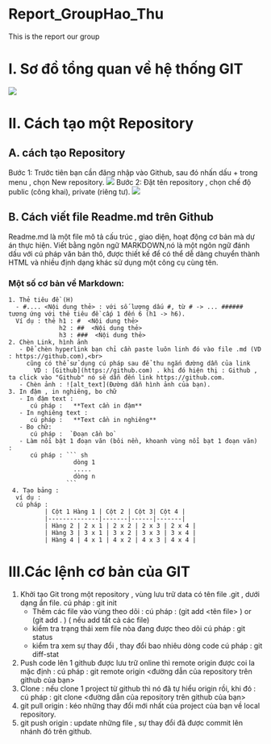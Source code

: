 # Report_GroupHao_Thu
This is the report  our group
 # I. Sơ đồ tổng quan về hệ thống GIT
 ![](https://i.imgur.com/aTq5pm7.png)
 # II. Cách tạo một Repository
  ## A. cách tạo Repository
 Bước 1: Trước tiên bạn cần đăng nhập vào Github, sau đó nhấn dấu + trong menu , chọn New repository.
 ![](https://thachpham.com/wp-content/uploads/2015/04/github-create-repository.png)
 Bước 2: Đặt tên repository , chọn chế độ public (công khai), private (riêng tư). 
 ![](https://i.imgur.com/AGSCNd1.png)
  ## B. Cách viết file Readme.md trên Github
  Readme.md là một file mô tả cấu trúc , giao diện, hoạt động cơ bản mà dự án thực hiện.
  Viết bằng ngôn ngữ MARKDOWN,nó là một ngôn ngữ đánh dấu với cú pháp văn bản thô, được thiết kế để có thể dễ dàng chuyển thành HTML và nhiều định dạng khác sử dụng một công cụ cùng tên.
  ### Một số cơ bản về Markdown:
    1. Thẻ tiêu đề (H)
      - #.... <Nội dung thẻ> : với số lượng dấu #, từ # -> ... ###### tương ứng với thẻ tiêu đề cấp 1 đến 6 (h1 -> h6).
      Ví dụ : thẻ h1 : #  <Nội dung thẻ>
                  h2 : ##  <Nội dung thẻ>
                  h3 : ###  <Nội dung thẻ>
    2. Chèn Link, hình ảnh 
       - Để chèn hyperlink bạn chỉ cần paste luôn linh đó vào file .md (VD : https://github.com),<br>
         cũng có thể sử dụng cú pháp sau để thu ngắn đường dẫn của link
           VD : [Github](https://github.com) . khi đó hiện thị : Github , ta click vào "Github" nó sẽ dẫn đến link https://github.com.
       - Chèn ảnh : ![alt_text](Đường dẫn hình ảnh của bạn).
    3. In đậm , in nghiêng, bo chữ
       - In đậm text :
          cú pháp :   **Text cần in đậm**
       - In nghiêng text :
          cú pháp :   **Text cần in nghiêng**
       - Bo chữ:
          cú pháp :  `Đoạn cần bo`
       - Làm nổi bật 1 đoạn văn (bôi nền, khoanh vùng nổi bạt 1 đoạn văn) :
          cú pháp : ``` sh
                      dòng 1
                      .....
                      dòng n
                    ```
     4. Tạo bảng :
      ví dụ :
      cú pháp : 
              | Cột 1 Hàng 1 | Cột 2 | Cột 3| Cột 4 |
              |--------------|-------|------|-------|
              | Hàng 2 | 2 x 1 | 2 x 2 | 2 x 3 | 2 x 4 |
              | Hàng 3 | 3 x 1 | 3 x 2 | 3 x 3 | 3 x 4 |
              | Hàng 4 | 4 x 1 | 4 x 2 | 4 x 3 | 4 x 4 |
 
# III.Các lệnh cơ bản của GIT
 1. Khởi tạo Git trong một repository , vùng lưu trữ data có tên file .git , dưới dạng ẩn file.
    cú pháp : git init
    - Thêm các file vào vùng theo dõi :
      cú pháp : (git add <tên file> ) or (git add . ) ( nếu add tất cả các file)
    - kiểm tra trạng thái xem file nòa đang được theo dõi
      cú pháp : git status
    - kiểm tra xem sự thay đổi , thay đổi bao nhiêu dòng code
      cú pháp : git diff-stat
 2. Push code lên 1 github được lưu trữ online thì remote origin được coi la mặc định :
    cú pháp : git remote origin <đường dẫn của repository trên github của bạn>
 3. Clone : nếu clone 1 project từ github thì nó đã tự hiểu origin rồi, khi đó :
   cú pháp : git clone <đường dẫn của repository trên github của bạn>
 4. git pull origin <ten nhanh> : kéo những thay đổi mới nhất của project của bạn về local repository.
 5. git push origin <ten nhanh> : update những file , sự thay đổi đã được commit lên nhánh đó trên github.
   
    
              
 
 
 
